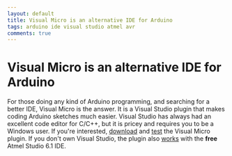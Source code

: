 ```yaml
---
layout: default
title: Visual Micro is an alternative IDE for Arduino
tags: arduino ide visual studio atmel avr
comments: true
---
```

# Visual Micro is an alternative IDE for Arduino

For those doing any kind of Arduino programming, and searching for a better IDE, Visual Micro is the answer. It is a Visual Studio plugin that makes coding Arduino sketches much easier. Visual Studio has always had an excellent code editor for C/C++, but it is pricey and requires you to be a Windows user. If you're interested, [download](http://www.visualmicro.com/page/Arduino-Visual-Studio-Downloads.aspx) and [test](http://www.visualmicro.com/post/2011/10/04/How-to-test-a-new-installation-of-Arduino-for-Visual-Studio.aspx) the Visual Micro plugin. If you don't own Visual Studio, the plugin also [works](http://www.visualmicro.com/page/Arduino-for-Atmel-Studio.aspx) with the **free** Atmel Studio 6.1 IDE.
